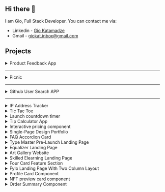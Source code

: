 ## Hi there 👋

I am Gio, Full Stack Developer. You can contact me via:
- Linkedin - [Gio Katamadze](https://www.linkedin.com/in/gio-katamadze-a409931a7)
- Gmail - giokat.inbox@gmail.com

## Projects

<details>
<summary>Product Feedback App</summary>
<br/>
  
<img src="./images/Product-Feedback_App.jpg" width="400" />

### Links
- Live Site URL: [Live](https://vocal-paprenjak-6f9f8e.netlify.app/)
- Frontend URL: [GitHub Code](https://github.com/GioKatamadze/Product-feedback-app-front)
- Backend URL: [GitHub Code](https://github.com/GioKatamadze/Product-feedback-app-API)

### Built with
- React JS
- Node JS
- Express/Rest API
- js/jsx/yaml
- Tailwind
- Redux
- Swagger
- MongoDB
- Mongoose
- Joi validation
  

</details>
<hr/>



<details>
<summary>Picnic</summary>
<br/>
  
<img src="./images/picnic.png" width="400" />

### Links
- Frontend Solution URL: [GitHub Code](https://github.com/GioKatamadze/picnic-front)
- Backend Solution URL: [GitHub Code](https://github.com/GioKatamadze/picnic-api)
- Live Site URL: [GitHub LIve](https://hilarious-meringue-941730.netlify.app/)

### Built with
- React JS
- Node JS
- Express js
- AG Grid

</details>
<hr/>



<details>
<summary>Github User Search APP</summary>
<br/>
  
<img src="./images/Github_User-Search_APP.png" width="400" />

### Links
- Solution URL: [GitHub Code](https://github.com/GioKatamadze/Github_User-Search_APP)
- Live Site URL: [Demo LIve](https://dashing-mandazi-c74cb8.netlify.app/)

### Built with
- React JS
- Node JS
- Github API
- Mobile first approach
- GitFlow workflow
- React styled components

</details>
<hr/>


<details>
<summary>IP Address Tracker</summary>
<br/>
  
<img src="./images/ip-address-tracker.jpg" width="400" />

### Links
- Solution URL: [GitHub Code](https://github.com/GioKatamadze/ip-address-tracker)
- Live Site URL: [Netlify Live](https://gleaming-entremet-84bd7a.netlify.app/)

### Built with
- React JS
- Node JS
- Leaflet JS
- IPify
- CSS custom properties
- Mobile first approach
- Flexbox
- Media Queries
- GitFlow workflow
<hr/>
</details>



<details>
<summary>Tic Tac Toe</summary>
<br/>
  
<img src="./images/tictac.png" width="400" />

### Links
- Solution URL: [GitHub Code](https://github.com/GioKatamadze/Tic-Tac-Toe)
- Live Site URL: [GitHub LIve](https://giokatamadze.github.io/Tic-Tac-Toe//)

### Built with
- HTML5 
- CSS
- Mobile first approach
- Vanilla Javascript
<hr/>
</details>





<details>
<summary>Launch countdown timer</summary>
<br/>
  
<img src="./images/timer.png" width="400" />

### Links
- Solution URL: [GitHub Code](https://github.com/GioKatamadze/Launch-Countdown-Timer)
- Live Site URL: [GitHub LIve](https://giokatamadze.github.io/Launch-Countdown-Timer/)

### Built with
- HTML5 
- CSS
- Mobile first approach
- Vanilla Javascript
<hr/>
</details>




<details>
<summary>Tip Calculator App</summary>
<br/>
  
<img src="./images/calculator.png" width="400" />

### Links
- Solution URL: [GitHub Code](https://github.com/GioKatamadze/Tip-Calculator-App)
- Live Site URL: [GitHub LIve](https://giokatamadze.github.io/Tip-Calculator-App//)

### Built with
- HTML5 
- CSS
- Mobile first approach
- Vanilla Javascript
<hr/>
</details>





<details>
<summary>Interactive pricing component</summary>
<br/>
  
<img src="./images/pricing.png" width="400" />

### Links
- Solution URL: [GitHub Code](https://github.com/GioKatamadze/Interactive-Pricing-Component)
- Live Site URL: [GitHub LIve](https://giokatamadze.github.io/Interactive-Pricing-Component/src/index.html)

### Built with
- HTML5
- Tailwind CSS
- Vanilla Javascript
<hr/>
</details>





<details>
<summary>Single-Page Design Portfolio</summary>
<br/>
  
<img src="./images/single-page-design.jpg" width="400" />

### Links
- Solution URL: [GitHub Code](https://github.com/GioKatamadze/Single-Page-Design)
- Live Site URL: [GitHub LIve](https://giokatamadze.github.io/Single-Page-Design/)

### Built with
- Semantic HTML5 markup
- CSS custom properties
- Mobile first approach
- Vanilla Javascript
<hr/>
</details>





<details>
<summary>FAQ Accordion Card</summary>
<br/>
  
<img src="./images/faq.png" width="400" />

### Links
- Solution URL: [GitHub Code](https://github.com/GioKatamadze/FAQ-Accordion-Card)
- Live Site URL: [GitHub LIve](https://giokatamadze.github.io/FAQ-Accordion-Card//)

### Built with
- Semantic HTML5 markup
- CSS custom properties
- Mobile first approach
- Vanilla Javascript
<hr/>
</details>




<details>
<summary>Type Master Pre-Launch Landing Page</summary>
<br/>
  
<img src="./images/master.jpg" width="400" />

### Links
- Solution URL: [GitHub Code](https://github.com/GioKatamadze/Typemaster-Pre-Launch-Landing-Page)
- Live Site URL: [GitHub LIve](https://giokatamadze.github.io/Typemaster-Pre-Launch-Landing-Page//)

### Built with
- Semantic HTML5 markup
- CSS custom properties
- Mobile first approach
<hr/>
</details>




<details>
<summary>Equalizer Landing Page</summary>
<br/>
  
<img src="./images/equal.jpg" width="400" />

### Links
- Solution URL: [GitHub Code](https://github.com/GioKatamadze/Equalizer-Landing-Page)
- Live Site URL: [GitHub LIve](https://giokatamadze.github.io/Equalizer-Landing-Page//)

### Built with
- Semantic HTML5 markup
- CSS custom properties
- Mobile first approach
<hr/>
</details>




<details>
<summary>Art Gallery Website</summary>
<br/>
  
<img src="./images/art.jpg" width="400" />

### Links
- Solution URL: [GitHub Code](https://github.com/GioKatamadze/Art-Gallery-Website)
- Live Site URL: [GitHub LIve](https://giokatamadze.github.io/Art-Gallery-Website/index.html)

### Built with
- Semantic HTML5 markup
- CSS custom properties
- Mobile first approach
<hr/>
</details>




<details>
<summary>Skilled Elearning Landing Page</summary>
<br/>
  
<img src="./images/skilled.jpg" width="400" />

### Links
- Solution URL: [GitHub Code](https://github.com/GioKatamadze/Skilled-Elearning-Landing-Page)
- Live Site URL: [GitHub LIve](https://giokatamadze.github.io/Skilled-Elearning-Landing-Page//)

### Built with
- Semantic HTML5 markup
- CSS custom properties
- Mobile first approach
<hr/>
</details>




<details>
<summary>Four Card Feature Section</summary>
<br/>
  
<img src="./images/4card.jpg" width="400" />

### Links
- Solution URL: [GitHub Code](https://github.com/GioKatamadze/Four-Card-Feature-Section)
- Live Site URL: [GitHub LIve](https://giokatamadze.github.io/Four-Card-Feature-Section/)

### Built with
- Semantic HTML5 markup
- CSS custom properties
- Mobile first approach
<hr/>
</details>




<details>
<summary>Fylo Landing Page With Two Column Layout</summary>
<br/>
  
<img src="./images/fylo.jpg" width="400" />

### Links
- Solution URL: [GitHub Code](https://github.com/GioKatamadze/Fylo-Landing-Page-With-Two-Column-Layout)
- Live Site URL: [GitHub LIve](https://giokatamadze.github.io/Fylo-Landing-Page-With-Two-Column-Layout//)

### Built with
- Semantic HTML5 markup
- CSS custom properties
- Mobile first approach
<hr/>
</details>




<details>
<summary>Profile Card Component</summary>
<br/>
  
<img src="./images/profile.jpg" width="400" />

### Links
- Solution URL: [GitHub Code](https://github.com/GioKatamadze/Profile-Card-Component)
- Live Site URL: [GitHub LIve](https://giokatamadze.github.io/Profile-Card-Component/)

### Built with
- Semantic HTML5 markup
- CSS custom properties
- Mobile first approach
<hr/>
</details>




<details>
<summary>NFT preview card component</summary>
<br/>
  
<img src="./images/nft.jpg" width="400" />

### Links
- Solution URL: [GitHub Code](https://github.com/GioKatamadze/NFT-Preview-Card-Component)
- Live Site URL: [GitHub LIve](https://giokatamadze.github.io/NFT-Preview-Card-Component/)

### Built with
- Semantic HTML5 markup
- CSS custom properties
<hr/>
</details>




<details>
<summary>Order Summary Component</summary>
<br/>
  
<img src="./images/order.jpg" width="400" />

### Links
- Solution URL: [GitHub Code](https://github.com/GioKatamadze/Order-Summary-Component)
- Live Site URL: [GitHub LIve](https://giokatamadze.github.io/Order-Summary-Component//)

### Built with
- Semantic HTML5 markup
- CSS custom properties
<hr/>
</details>
